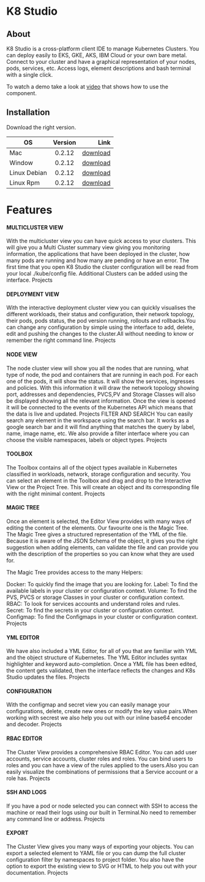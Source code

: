 

# K8 Studio

## About
K8 Studio is a cross-platform client IDE to manage Kubernetes Clusters.
You can deploy easily to EKS, GKE, AKS, IBM Cloud or your own bare metal. Connect to your cluster and have a graphical representation of your nodes, pods, services, etc. Access logs, element descriptions and bash terminal with a single click.



 To watch a demo take a look at [video](https://youtu.be/ac2jRN1vbkQ) that shows how to use the component.
 
## Installation
Download the right version.

| OS            | Version   | Link                        |
| ------------- |:-------:| -----------------------------------:|
| Mac         | 0.2.12  | [download](https://github.com/guiqui/k8Studio/releases/download/v0.2.12/K8Studio-0.2.12-osx.dmg)  |
| Window           | 0.2.12     | [download](https://github.com/guiqui/k8Studio/releases/download/v0.2.12/K8Studio-Setup.0.2.12.exe)          |
| Linux Debian          | 0.2.12   | [download](https://github.com/guiqui/k8Studio/releases/download/v0.2.12/K8Studio-0.2.12-amd64-linux.deb) |
| Linux Rpm          | 0.2.12   | [download](https://github.com/guiqui/k8Studio/releases/download/v0.2.12/K8Studio-0.2.12-x86_64-linux.rpm) |


# Features
#### MULTICLUSTER VIEW
With the multicluster view you can have quick access to your clusters. This will give you a Multi Cluster summary view giving you monitoring information, the applications that have been deployed in the cluster, how many pods are running and how many are pending or have an error. The first time that you open K8 Studio the cluster configuration will be read from your local ./kube/config file. Additional Clusters can be added using the interface.
Projects
#### DEPLOYMENT VIEW
With the interactive deployment cluster view you can quickly visualises the different workloads, their status and configuration, their network topology, their pods, pods status, the pod version running, rollouts and rollbacks.You can change any configuration by simple using the interface to add, delete, edit and pushing the changes to the cluster.All without needing to know or remember the right command line.
Projects
#### NODE VIEW
The node cluster view will show you all the nodes that are running, what type of node, the pod and containers that are running in each pod. For each one of the pods, it will show the status. It will show the services, ingresses and policies. With this information it will draw the network topology showing port, addresses and dependencies, PVCS,PV and Storage Classes will also be displayed showing all the relevant information. Once the view is opened it will be connected to the events of the Kubernetes API which means that the data is live and updated.
Projects
FILTER AND SEARCH
You can easily search any element in the workspace using the search bar. It works as a google search bar and it will find anything that matches the query by label, name, image name, etc. We also provide a filter interface where you can choose the visible namespaces, labels or object types.
Projects
#### TOOLBOX
The Toolbox contains all of the object types available in Kubernetes classified in workloads, network, storage configuration and security. You can select an element in the Toolbox and drag and drop to the Interactive View or the Project Tree. This will create an object and its corresponding file with the right minimal content.
Projects
#### MAGIC TREE
Once an element is selected, the Editor View provides with many ways of editing the content of the elements. Our favourite one is the Magic Tree. The Magic Tree gives a structured representation of the YML of the file. Because it is aware of the JSON Schema of the object, it gives you the right suggestion when adding elements, can validate the file and can provide you with the description of the properties so you can know what they are used for.

The Magic Tree provides access to the many Helpers:

Docker: To quickly find the image that you are looking for.
Label: To find the available labels in your cluster or configuration context.
Volume: To find the PVS, PVCS or storage Classes in your cluster or configuration context.
RBAC: To look for services accounts and understand roles and rules.
Secret: To find the secrets in your cluster or configuration context.
Configmap: To find the Configmaps in your cluster or configuration context.
Projects
#### YML EDITOR
We have also included a YML Editor, for all of you that are familiar with YML and the object structure of Kubernetes. The YML Editor includes syntax highlighter and keyword auto-completion. Once a YML file has been edited, the content gets validated, then the interface reflects the changes and K8s Studio updates the files.
Projects
#### CONFIGURATION
With the configmap and secret view you can easily manage your configurations, delete, create new ones or modify the key value pairs.When working with secrest we also help you out with our inline base64 encoder and decoder.
Projects
#### RBAC EDITOR
The Cluster View provides a comprehensive RBAC Editor. You can add user accounts, service accounts, cluster roles and roles. You can bind users to roles and you can have a view of the rules applied to the users.Also you can easily visualize the combinations of permissions that a Service account or a role has.
Projects
#### SSH AND LOGS
If you have a pod or node selected you can connect with SSH to access the machine or read their logs using our built in Terminal.No need to remember any command line or address.
Projects
#### EXPORT
The Cluster View gives you many ways of exporting your objects. You can export a selected element to YAML file or you can dump the full cluster configuration filter by namespaces to project folder. You also have the option to export the existing view to SVG or HTML to help you out with your documentation.
Projects


